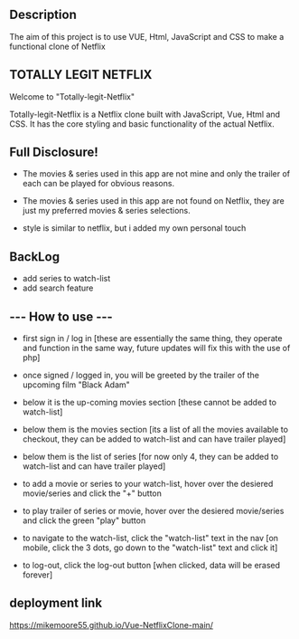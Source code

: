 ## Description

The aim of this project is to use VUE, Html, JavaScript and CSS to make a functional clone of Netflix

## TOTALLY LEGIT NETFLIX

Welcome to "Totally-legit-Netflix"

Totally-legit-Netflix is a Netflix clone built with JavaScript, Vue, Html and CSS. It has the core styling and basic functionality of the actual Netflix.

## Full Disclosure!
- The movies & series used in this app are not mine and only the trailer of each can be played for obvious reasons.

- The movies & series used in this app are not found on Netflix, they are just my preferred movies & series selections.

- style is similar to netflix, but i added my own personal touch

## BackLog

- add series to watch-list
- add search feature

## --- How to use --- 

- first sign in / log in
[these are essentially the same thing, they operate and function in the same way,  future updates will fix this with the use of php]

- once signed / logged in, you will be greeted by the trailer of the upcoming film "Black Adam"
- below it is the up-coming movies section
[these cannot be added to watch-list]
- below them is the movies section
[its a list of all the movies available to checkout, they can be added to watch-list and can have trailer played]
- below them is the list of series
[for now only 4, they can be added to watch-list and can have trailer played]

- to add a movie or series to your watch-list, hover over the desiered movie/series and click the "+" button
- to play trailer of series or movie, hover over the desiered movie/series and click the green "play" button

- to navigate to the watch-list, click the "watch-list" text in the nav
[on mobile, click the 3 dots, go down to the "watch-list" text and click it]

- to log-out, click the log-out button
[when clicked, data will be erased forever]

## deployment link

https://mikemoore55.github.io/Vue-NetflixClone-main/

